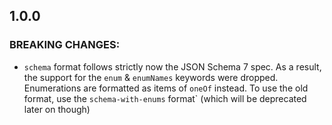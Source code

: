## 1.0.0
### BREAKING CHANGES:
* `schema` format follows strictly now the JSON Schema 7 spec. As a result, the support for the `enum` & `enumNames` keywords were dropped. Enumerations are formatted as items of `oneOf` instead. To use the old format, use the `schema-with-enums` format` (which will be deprecated later on though)
